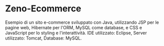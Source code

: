 # Zeno-Ecommerce
Esempio di un sito e-commerce sviluppato con Java, utilizzando JSP per le pagine web, Hibernate per l'ORM, MySQL come database, e CSS e JavaScript per lo styling e l'interattività. IDE utilizzato: Eclipse, Server utilizzato: Tomcat, Database: MySQL.

